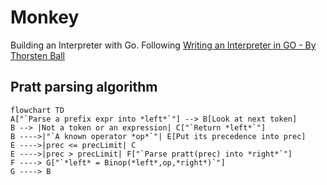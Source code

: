 # Monkey

Building an Interpreter with Go. Following [Writing an Interpreter in GO - By Thorsten Ball](https://interpreterbook.com/)

## Pratt parsing algorithm

```mermaid
flowchart TD
A["`Parse a prefix expr into *left*`"] --> B[Look at next token]
B --> |Not a token or an expression| C["`Return *left*`"]
B ---->|"`A known operator *op*`"| E[Put its precedence into prec]
E ---->|prec <= precLimit| C
E ---->|prec > precLimit| F["`Parse pratt(prec) into *right*`"]
F ----> G["`*left* = Binop(*left*,op,*right*)`"]
G ----> B
```
